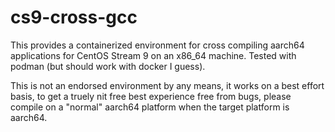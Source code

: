 # cs9-cross-gcc

This provides a containerized environment for cross compiling aarch64 applications for CentOS Stream 9 on an x86_64 machine. Tested with podman (but should work with docker I guess).

This is not an endorsed environment by any means, it works on a best effort basis, to get a truely nit free best experience free from bugs, please compile on a "normal" aarch64 platform when the target platform is aarch64.


